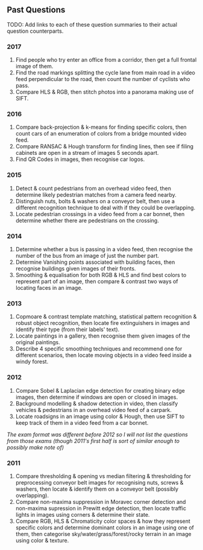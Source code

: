 
## Past Questions

TODO: Add links to each of these question summaries to their actual question counterparts.

### 2017
1. Find people who try enter an office from a corridor, then get a full frontal image of them.
2. Find the road markings splitting the cycle lane from main road in a video feed perpendicular to the road, then count the number of cyclists who pass.
3. Compare HLS & RGB, then stitch photos into a panorama making use of SIFT.

### 2016
1. Compare back-projection & k-means for finding specific colors, then count cars of an enumeration of colors from a bridge mounted video feed.
2. Compare RANSAC & Hough transform for finding lines, then see if filing cabinets are open in a stream of images 5 seconds apart.
3. Find QR Codes in images, then recognise car logos.

### 2015
1. Detect & count pedestrians from an overhead video feed, then determine likely pedestrian matches from a camera feed nearby.
2. Distinguish nuts, bolts & washers on a conveyor belt, then use a different recognition technique to deal with if they could be overlapping.
3. Locate pedestrian crossings in a video feed from a car bonnet, then determine whether there are pedestrians on the crossing.

### 2014
1. Determine whether a bus is passing in a video feed, then recognise the number of the bus from an image of just the number part.
2. Determine Vanishing points associated with building faces, then recognise buildings given images of their fronts.
3. Smoothing & equalisation for both RGB & HLS and find best colors to represent part of an image, then compare & contrast two ways of locating faces in an image.

### 2013
1. Copmoare & contrast template matching, statistical pattern recognition & robust object recognition, then locate fire extinguishers in images and identify their type (from their labels' text).
2. Locate paintings in a gallery, then recognise them given images of the original paintings.
3. Describe 4 specific smoothing techniques and recommend one for different scenarios, then locate moving objects in a video feed inside a windy forest.

### 2012
1. Compare Sobel & Laplacian edge detection for creating binary edge images, then determine if windows are open or closed in images.
2. Background modelling & shadow detection in video, then classify vehicles & pedestrians in an overhead video feed of a carpark.
3. Locate roadsigns in an image using color & Hough, then use SIFT to keep track of them in a video feed from a car bonnet.

*The exam format was different before 2012 so I will not list the questions from those exams (though 2011's first half is sort of similar enough to possibly make note of)*

### 2011
1. Compare thresholding & opening vs median filtering & thresholding for preprocessing conveyor belt images for recognising nuts, screws & washers, then locate & identify them on a conveyor belt (possibly overlapping).
2. Compare non-maxima suppression in Moravec corner detection and non-maxima supression in Prewitt edge detection, then locate traffic lights in images using corners & determine their state.
3. Compare RGB, HLS & Chromaticity color spaces & how they represent specific colors and determine dominant colors in an image using one of them, then categorise sky/water/grass/forest/rocky terrain in an image using color & texture.
